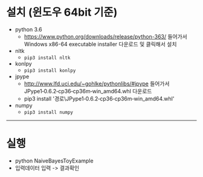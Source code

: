# 설치 (윈도우 64bit 기준)
- python 3.6
    - https://www.python.org/downloads/release/python-363/ 들어가서 Windows x86-64 executable installer 다운로드 및 클릭해서 설치
- nltk
    - `pip3 install nltk`
- konlpy
    - `pip3 install konlpy`
- jpype
    - http://www.lfd.uci.edu/~gohlke/pythonlibs/#jpype 들어가서 JPype1‑0.6.2‑cp36‑cp36m‑win_amd64.whl 다운로드
    - pip3 install '경로\JPype1‑0.6.2‑cp36‑cp36m‑win_amd64.whl'
- numpy
    - `pip3 install numpy`
---
# 실행
- python NaiveBayesToyExample
- 입력데이터 입력 -> 결과확인
